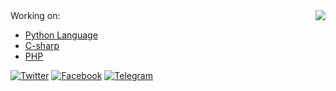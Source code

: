 <img align="right" src="https://github-readme-stats.vercel.app/api?username=farianxsayed&show_icons=true&icon_color=805AD5&text_color=718096&bg_color=ffffff&hide_title=true" />
Working on:

- [Python Language](https://github.com/python)
- [C-sharp](https://github.com/dotnet/csharplang)
- [PHP](https://github.com/PHP)


[![Twitter](https://img.shields.io/badge/Twitter-1DA1F2?style=for-the-badge&logo=twitter&logoColor=white)](https://twitter.com/FarianxSayed/)
[![Facebook](https://img.shields.io/badge/Facebook-1877F2?style=for-the-badge&logo=facebook&logoColor=white)](https://facebook.com/FarianxSayed/)
[![Telegram](https://img.shields.io/badge/Telegram-2CA5E0?style=for-the-badge&logo=telegram&logoColor=white)](https://t.me/FarianxSayed/)



